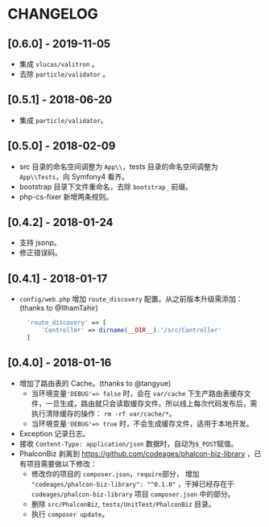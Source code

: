 # CHANGELOG

## [0.6.0] - 2019-11-05

* 集成 `vlucas/valitron` 。
* 去除 `particle/validator` 。

## [0.5.1] - 2018-06-20

* 集成 `particle/validator`。

## [0.5.0] - 2018-02-09

* src 目录的命名空间调整为 `App\\`，tests 目录的命名空间调整为 `App\\Tests`，向 Symfony4 看齐。
* bootstrap 目录下文件重命名，去除 `bootstrap_` 前缀。
* php-cs-fixer 新增两条规则。

## [0.4.2] - 2018-01-24

* 支持 jsonp。
* 修正错误码。

## [0.4.1] - 2018-01-17

* `config/web.php` 增加 `route_discovery` 配置。从之前版本升级需添加： (thanks to @IlhamTahir)
  ```php
    'route_discovery' => [
        'Controller' => dirname(__DIR__).'/src/Controller'
    ]
  ```

## [0.4.0] - 2018-01-16

* 增加了路由表的 Cache。(thanks to @tangyue)
  * 当环境变量`'DEBUG'=> false` 时，会在 `var/cache` 下生产路由表缓存文件，一旦生成，路由就只会读取缓存文件。所以线上每次代码发布后，需执行清除缓存的操作： `rm -rf var/cache/*`。
  * 当环境变量`'DEBUG'=> true` 时，不会生成缓存文件，适用于本地开发。
* Exception 记录日志。
* 接收 `Content-Type: application/json` 数据时，自动为`$_POST`赋值。
* PhalconBiz 剥离到 https://github.com/codeages/phalcon-biz-library ，已有项目需要做以下修改：
  * 修改你的项目的 `composer.json`，`require`部分， 增加 `"codeages/phalcon-biz-library": "^0.1.0"` ，干掉已经存在于`codeages/phalcon-biz-library` 项目 `composer.json` 中的部分。
  * 删除 `src/PhalconBiz`, `tests/UnitTest/PhalconBiz` 目录。
  * 执行 `composer update`。
